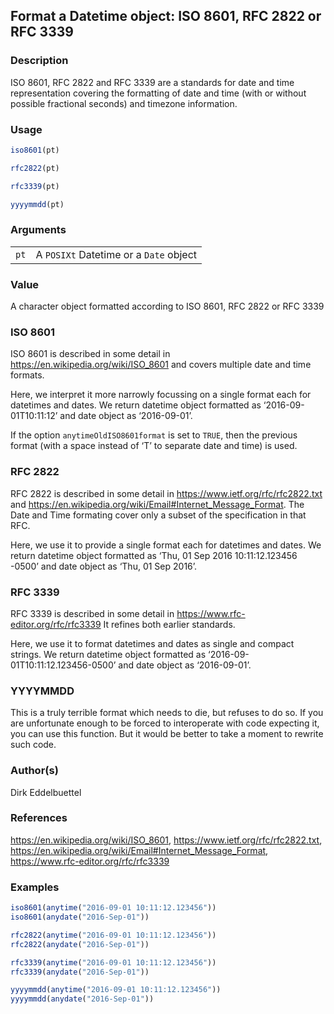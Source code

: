 
## Format a Datetime object: ISO 8601, RFC 2822 or RFC 3339

### Description

ISO 8601, RFC 2822 and RFC 3339 are a standards for date and time
representation covering the formatting of date and time (with or without
possible fractional seconds) and timezone information.

### Usage

``` R
iso8601(pt)

rfc2822(pt)

rfc3339(pt)

yyyymmdd(pt)
```

### Arguments

|      |                                        |
|------|----------------------------------------|
| `pt` | A `POSIXt` Datetime or a `Date` object |

### Value

A character object formatted according to ISO 8601, RFC 2822 or RFC 3339

### ISO 8601

ISO 8601 is described in some detail in
<https://en.wikipedia.org/wiki/ISO_8601> and covers multiple date and
time formats.

Here, we interpret it more narrowly focussing on a single format each
for datetimes and dates. We return datetime object formatted as
‘2016-09-01T10:11:12’ and date object as ‘2016-09-01’.

If the option `anytimeOldISO8601format` is set to `TRUE`, then the
previous format (with a space instead of ‘T’ to separate date and time)
is used.

### RFC 2822

RFC 2822 is described in some detail in
<https://www.ietf.org/rfc/rfc2822.txt> and
<https://en.wikipedia.org/wiki/Email#Internet_Message_Format>. The Date
and Time formating cover only a subset of the specification in that RFC.

Here, we use it to provide a single format each for datetimes and dates.
We return datetime object formatted as ‘Thu, 01 Sep 2016 10:11:12.123456
-0500’ and date object as ‘Thu, 01 Sep 2016’.

### RFC 3339

RFC 3339 is described in some detail in
<https://www.rfc-editor.org/rfc/rfc3339> It refines both earlier
standards.

Here, we use it to format datetimes and dates as single and compact
strings. We return datetime object formatted as
‘2016-09-01T10:11:12.123456-0500’ and date object as ‘2016-09-01’.

### YYYYMMDD

This is a truly terrible format which needs to die, but refuses to do
so. If you are unfortunate enough to be forced to interoperate with code
expecting it, you can use this function. But it would be better to take
a moment to rewrite such code.

### Author(s)

Dirk Eddelbuettel

### References

<https://en.wikipedia.org/wiki/ISO_8601>,
<https://www.ietf.org/rfc/rfc2822.txt>,
<https://en.wikipedia.org/wiki/Email#Internet_Message_Format>,
<https://www.rfc-editor.org/rfc/rfc3339>

### Examples

``` R
iso8601(anytime("2016-09-01 10:11:12.123456"))
iso8601(anydate("2016-Sep-01"))

rfc2822(anytime("2016-09-01 10:11:12.123456"))
rfc2822(anydate("2016-Sep-01"))

rfc3339(anytime("2016-09-01 10:11:12.123456"))
rfc3339(anydate("2016-Sep-01"))

yyyymmdd(anytime("2016-09-01 10:11:12.123456"))
yyyymmdd(anydate("2016-Sep-01"))
```

